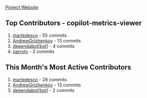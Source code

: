 [Project Website](https://andrewgrizhenkov.github.io/hackathon-24/)


## Top Contributors - copilot-metrics-viewer

1. [martedesco](https://github.com/martedesco) - 55 commits
2. [AndrewGrizhenkov](https://github.com/AndrewGrizhenkov) - 13 commits
3. [dependabot[bot]](https://github.com/dependabot[bot]) - 4 commits
4. [parroty](https://github.com/parroty) - 2 commits
## This Month's Most Active Contributors

1. [martedesco](https://github.com/martedesco) - 28 commits
2. [AndrewGrizhenkov](https://github.com/AndrewGrizhenkov) - 13 commits
3. [dependabot[bot]](https://github.com/dependabot[bot]) - 2 commits
